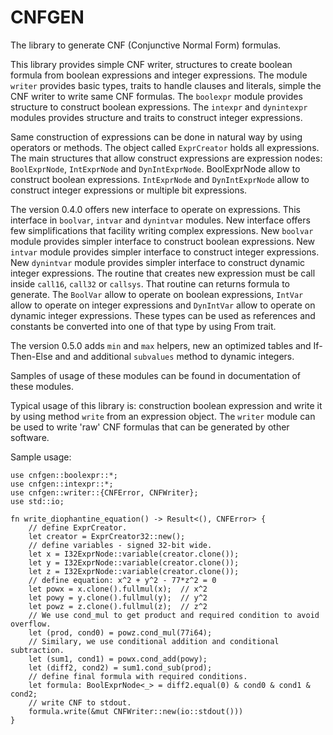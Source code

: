 # CNFGEN

The library to generate CNF (Conjunctive Normal Form) formulas.

This library provides simple CNF writer, structures to create boolean formula from
boolean expressions and integer expressions. The module `writer` provides
basic types, traits to handle clauses and literals, simple the CNF writer to write
same CNF formulas. The `boolexpr` module provides structure to construct boolean
expressions. The `intexpr` and `dynintexpr` modules provides structure and traits to
construct integer expressions.

Same construction of expressions can be done in natural way by using operators or
methods. The object called `ExprCreator` holds all expressions. The main structures
that allow construct expressions are expression nodes: `BoolExprNode`, `IntExprNode`
and `DynIntExprNode`. BoolExprNode allow to construct boolean expressions.
`IntExprNode` and `DynIntExprNode` allow to construct integer expressions or multiple
bit expressions.

The version 0.4.0 offers new interface to operate on expressions.
This interface in `boolvar`, `intvar` and `dynintvar` modules. New interface offers
few simplifications that facility writing complex expressions.
New `boolvar` module provides simpler interface to construct boolean expressions.
New `intvar` module provides simpler interface to construct integer expressions.
New `dynintvar` module provides simpler interface to construct dynamic integer expressions.
The routine that creates new expression must be call inside `call16`, `call32` or `callsys`.
That routine can returns formula to generate. The `BoolVar` allow to operate on boolean
expressions, `IntVar` allow to operate on integer expressions and `DynIntVar` allow to
operate on dynamic integer expressions. These types can be used as references and
constants be converted into one of that type by using From trait.

The version 0.5.0 adds `min` and `max` helpers, new an optimized tables and If-Then-Else and
and additional `subvalues` method to dynamic integers.

Samples of usage of these modules can be found in documentation of these modules.

Typical usage of this library is: construction boolean expression and write it by using
method `write` from an expression object. The `writer` module can be used to write
'raw' CNF formulas that can be generated by other software.

Sample usage:

```
use cnfgen::boolexpr::*;
use cnfgen::intexpr::*;
use cnfgen::writer::{CNFError, CNFWriter};
use std::io;

fn write_diophantine_equation() -> Result<(), CNFError> {
    // define ExprCreator.
    let creator = ExprCreator32::new();
    // define variables - signed 32-bit wide.
    let x = I32ExprNode::variable(creator.clone());
    let y = I32ExprNode::variable(creator.clone());
    let z = I32ExprNode::variable(creator.clone());
    // define equation: x^2 + y^2 - 77*z^2 = 0
    let powx = x.clone().fullmul(x);  // x^2
    let powy = y.clone().fullmul(y);  // y^2
    let powz = z.clone().fullmul(z);  // z^2
    // We use cond_mul to get product and required condition to avoid overflow.
    let (prod, cond0) = powz.cond_mul(77i64);
    // Similary, we use conditional addition and conditional subtraction.
    let (sum1, cond1) = powx.cond_add(powy);
    let (diff2, cond2) = sum1.cond_sub(prod);
    // define final formula with required conditions.
    let formula: BoolExprNode<_> = diff2.equal(0) & cond0 & cond1 & cond2;
    // write CNF to stdout.
    formula.write(&mut CNFWriter::new(io::stdout()))
}
```
